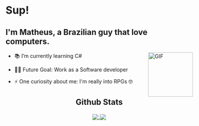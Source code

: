 # Sup!

## I'm Matheus, a Brazilian guy that love computers.
<img align="right" alt="GIF" height="120px" src="https://user-images.githubusercontent.com/74038190/240885248-ff1b5f32-9420-4dde-b2b9-ed2c0aa17459.gif"/>

- 📚 I’m currently learning C#

- 💪🏼 Future Goal: Work as a Software developer

- ⚡ One curiosity about me: I'm really into RPGs 🤓




<!--## My skills
<div>
<image height="40em" src="">

<image height="40em" src="">

<image height="40em" src="">
</div>-->

<div>
  <h2 align="center">Github Stats</h2>
  <div align="center"> 
     <a href="">
      <img align="center" src="https://github-readme-stats-sigma-five.vercel.app/api?username=MatBingo&show_icons=true&include_all_commits=true&count_private=true&theme=react&line_height=40" />
    </a>
    <a href="">
      <img align="center" src="https://github-readme-stats.vercel.app/api/top-langs/?username=MatBingo&theme=react&line_height=40&hide=css"/>
    </a>
</div>
